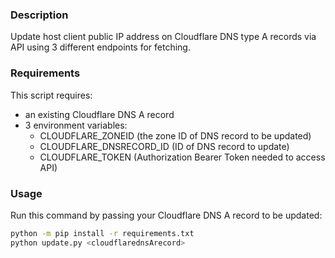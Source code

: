 ### Description
Update host client public IP address on Cloudflare DNS type A records via API using 3 different endpoints for fetching.

### Requirements
This script requires:
* an existing Cloudflare DNS A record
* 3 environment variables:
  * CLOUDFLARE_ZONEID (the zone ID of DNS record to be updated)
  * CLOUDFLARE_DNSRECORD_ID (ID of DNS record to update)
  * CLOUDFLARE_TOKEN (Authorization Bearer Token needed to access API)

### Usage
Run this command by passing your Cloudflare DNS A record to be updated:
```bash
python -m pip install -r requirements.txt
python update.py <cloudflarednsArecord>
```